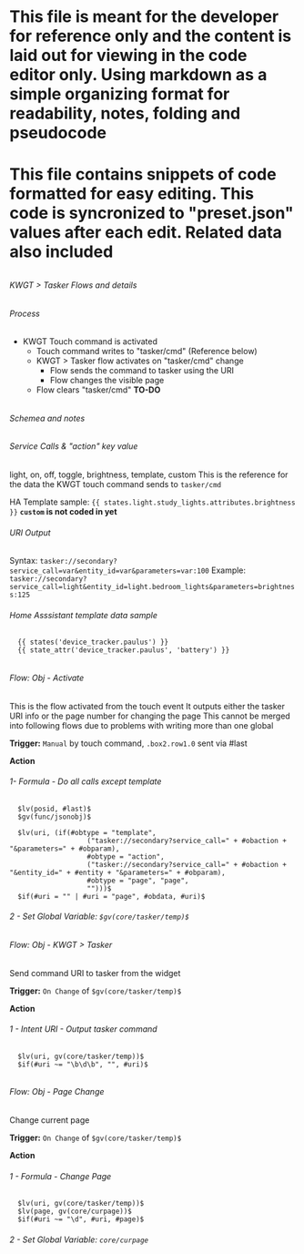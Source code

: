 # This file is meant for the developer for reference only and the content is laid out for viewing in the code editor only. Using markdown as a simple organizing format for readability, notes, folding and pseudocode

# This file contains snippets of code formatted for easy editing. This code is syncronized to "preset.json" values after each edit. Related data also included

###### #####################################
###### KWGT > Tasker Flows and details
###### #####################################

###### #####################################
###### Process
###### #####################################
- KWGT Touch command is activated
  - Touch command writes to "tasker/cmd" (Reference below)
  - KWGT > Tasker flow activates on "tasker/cmd" change
    - Flow sends the command to tasker using the URI
    - Flow changes the visible page
  - Flow clears "tasker/cmd" **TO-DO**


###### #####################################
###### Schemea and notes
###### #####################################

###### Service Calls & "action" key value

light, on, off, toggle, brightness, template, custom
This is the reference for the data the KWGT touch command sends to `tasker/cmd`

HA Template sample: `{{ states.light.study_lights.attributes.brightness }}`
**`custom` is not coded in yet**

###### URI Output
Syntax:  `tasker://secondary?service_call=var&entity_id=var&parameters=var:100`
Example: `tasker://secondary?service_call=light&entity_id=light.bedroom_lights&parameters=brightness:125`

###### Home Asssistant template data sample
```
  {{ states('device_tracker.paulus') }}
  {{ state_attr('device_tracker.paulus', 'battery') }}
```

###### #####################################
###### Flow: Obj - Activate
###### #####################################
This is the flow activated from the touch event
It outputs either the tasker URI info or the page number for changing the page
This cannot be merged into following flows due to problems with writing more than one global

**Trigger:** `Manual` by touch command, `.box2.row1.0` sent via #last

**Action**

###### 1- Formula - Do all calls except template 
```
  $lv(posid, #last)$
  $gv(func/jsonobj)$

  $lv(uri, (if(#obtype = "template",
                   ("tasker://secondary?service_call=" + #obaction + "&parameters=" + #obparam),
                   #obtype = "action",
                   ("tasker://secondary?service_call=" + #obaction + "&entity_id=" + #entity + "&parameters=" + #obparam),
                   #obtype = "page", "page",
                   "")))$
  $if(#uri = "" | #uri = "page", #obdata, #uri)$
```

###### 2 - Set Global Variable: `$gv(core/tasker/temp)$`

###### #####################################
###### Flow: Obj - KWGT > Tasker
###### #####################################
Send command URI to tasker from the widget

**Trigger:** `On Change` of `$gv(core/tasker/temp)$`

**Action**

###### 1 - Intent URI - Output tasker command
```
  $lv(uri, gv(core/tasker/temp))$
  $if(#uri ~= "\b\d\b", "", #uri)$
```

###### #####################################
###### Flow: Obj - Page Change
###### #####################################
Change current page

**Trigger:** `On Change` of `$gv(core/tasker/temp)$`

**Action**

###### 1 - Formula - Change Page
```
  $lv(uri, gv(core/tasker/temp))$
  $lv(page, gv(core/curpage))$
  $if(#uri ~= "\d", #uri, #page)$
```

###### 2 - Set Global Variable: `core/curpage`